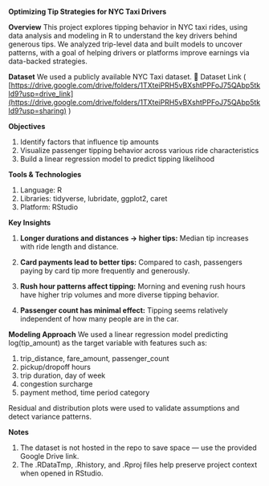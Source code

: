 **Optimizing Tip Strategies for NYC Taxi Drivers**

**Overview**
This project explores tipping behavior in NYC taxi rides, using data analysis and modeling in R to understand the key drivers behind generous tips. We analyzed trip-level data and built models to uncover patterns, with a goal of helping drivers or platforms improve earnings via data-backed strategies.


**Dataset**
We used a publicly available NYC Taxi dataset.
🔗 Dataset Link ( [https://drive.google.com/drive/folders/1TXteiPRH5vBXshtPPFoJ75QAbp5tkld9?usp=drive_link](https://drive.google.com/drive/folders/1TXteiPRH5vBXshtPPFoJ75QAbp5tkld9?usp=sharing) )


**Objectives**
1. Identify factors that influence tip amounts
2. Visualize passenger tipping behavior across various ride characteristics
3. Build a linear regression model to predict tipping likelihood


**Tools & Technologies**
1. Language: R
2. Libraries: tidyverse, lubridate, ggplot2, caret
3. Platform: RStudio


**Key Insights**
1. **Longer durations and distances → higher tips:**
   Median tip increases with ride length and distance.

2. **Card payments lead to better tips:**
   Compared to cash, passengers paying by card tip more frequently and generously.

3. **Rush hour patterns affect tipping:** 
   Morning and evening rush hours have higher trip volumes and more diverse tipping behavior.

4. **Passenger count has minimal effect:** 
   Tipping seems relatively independent of how many people are in the car.


**Modeling Approach**
We used a linear regression model predicting log(tip_amount) as the target variable with features such as:

1. trip_distance, fare_amount, passenger_count
2. pickup/dropoff hours
3. trip duration, day of week
4. congestion surcharge
5. payment method, time period category

Residual and distribution plots were used to validate assumptions and detect variance patterns.


**Notes**
1. The dataset is not hosted in the repo to save space — use the provided Google Drive link.
2. The .RDataTmp, .Rhistory, and .Rproj files help preserve project context when opened in RStudio.

